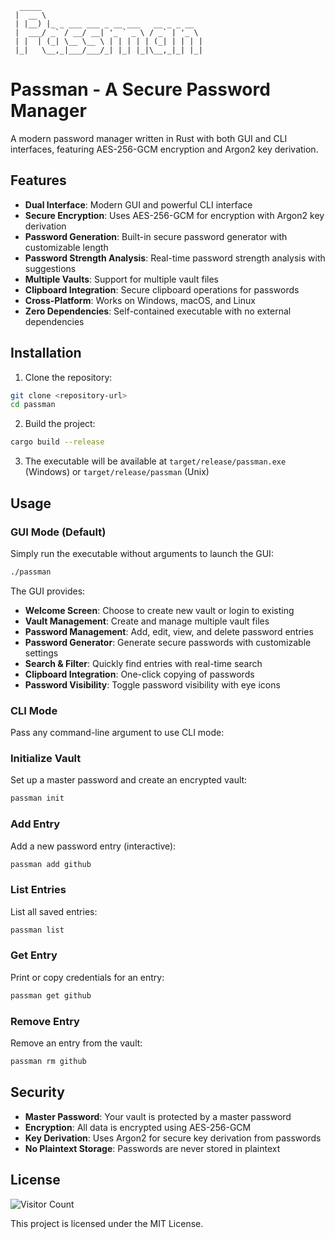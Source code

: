 ```
  _____                                    
 |  __ \                                   
 | |__) |_ _ ___ ___ _ __ ___   __ _ _ __  
 |  ___/ _` / __/ __| '_ ` _ \ / _` | '_ \ 
 | |  | (_| \__ \__ \ | | | | | (_| | | | |
 |_|   \__,_|___/___/_| |_| |_|\__,_|_| |_|
```                                       
                                           
# Passman - A Secure Password Manager

A modern password manager written in Rust with both GUI and CLI interfaces, featuring AES-256-GCM encryption and Argon2 key derivation.

## Features

- **Dual Interface**: Modern GUI and powerful CLI interface
- **Secure Encryption**: Uses AES-256-GCM for encryption with Argon2 key derivation
- **Password Generation**: Built-in secure password generator with customizable length
- **Password Strength Analysis**: Real-time password strength analysis with suggestions
- **Multiple Vaults**: Support for multiple vault files
- **Clipboard Integration**: Secure clipboard operations for passwords
- **Cross-Platform**: Works on Windows, macOS, and Linux
- **Zero Dependencies**: Self-contained executable with no external dependencies

## Installation

1. Clone the repository:
```bash
git clone <repository-url>
cd passman
```

2. Build the project:
```bash
cargo build --release
```

3. The executable will be available at `target/release/passman.exe` (Windows) or `target/release/passman` (Unix)

## Usage

### GUI Mode (Default)
Simply run the executable without arguments to launch the GUI:
```bash
./passman
```

The GUI provides:
- **Welcome Screen**: Choose to create new vault or login to existing
- **Vault Management**: Create and manage multiple vault files
- **Password Management**: Add, edit, view, and delete password entries
- **Password Generator**: Generate secure passwords with customizable settings
- **Search & Filter**: Quickly find entries with real-time search
- **Clipboard Integration**: One-click copying of passwords
- **Password Visibility**: Toggle password visibility with eye icons

### CLI Mode
Pass any command-line argument to use CLI mode:

### Initialize Vault
Set up a master password and create an encrypted vault:
```bash
passman init
```

### Add Entry
Add a new password entry (interactive):
```bash
passman add github
```

### List Entries
List all saved entries:
```bash
passman list
```

### Get Entry
Print or copy credentials for an entry:
```bash
passman get github
```

### Remove Entry
Remove an entry from the vault:
```bash
passman rm github
```

## Security

- **Master Password**: Your vault is protected by a master password
- **Encryption**: All data is encrypted using AES-256-GCM
- **Key Derivation**: Uses Argon2 for secure key derivation from passwords
- **No Plaintext Storage**: Passwords are never stored in plaintext

## License
![Visitor Count](https://komarev.com/ghpvc/?username=0M3REXE&repo=your-repo&style=for-the-badge&color=brightgreen)


This project is licensed under the MIT License.
